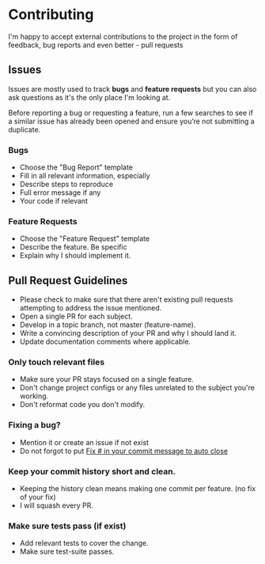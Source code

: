 
# Contributing

I'm happy to accept external contributions to the project in the form of feedback, bug reports and even better - pull requests

## Issues

Issues are mostly used to track **bugs** and **feature requests** but you can also 
ask questions as it's the only place I'm looking at.

Before reporting a bug or requesting a feature, run a few searches to
see if a similar issue has already been opened and ensure you’re not submitting
a duplicate.

### Bugs
* Choose the "Bug Report" template
* Fill in all relevant information, especially
* Describe steps to reproduce
* Full error message if any
* Your code if relevant

### Feature Requests
* Choose the "Feature Request" template
* Describe the feature. Be specific
* Explain why I should implement it.

## Pull Request Guidelines
* Please check to make sure that there aren't existing pull requests attempting to address the issue mentioned.
* Open a single PR for each subject.
* Develop in a topic branch, not master (feature-name).
* Write a convincing description of your PR and why I should land it.
* Update documentation comments where applicable.

### Only touch relevant files

* Make sure your PR stays focused on a single feature.
* Don't change project configs or any files unrelated to the subject you're working.
* Don't reformat code you don't modify.

### Fixing a bug?
* Mention it or create an issue if not exist
* Do not forgot to put [Fix # in your commit message to auto close](https://help.github.com/articles/closing-issues-via-commit-messages/)

### Keep your commit history short and clean.
* Keeping the history clean means making one commit per feature. (no fix of your fix)
* I will squash every PR.

### Make sure tests pass (if exist)
* Add relevant tests to cover the change.
* Make sure test-suite passes.
